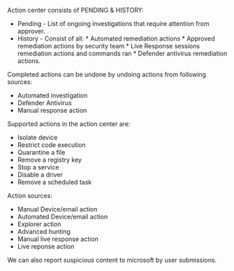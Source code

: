 Action center consists of PENDING & HISTORY:
* Pending - List of ongoing investigations that require attention from approver.
* History - Consist of all:
            * Automated remediation actions 
            * Approved remediation actions by security team
            * Live Response sessions remediation actions and commands ran
            * Defender antivirus remediation actions.

Completed actions can be undone by undoing actions from following sources:
 - Automated investigation
 - Defender Antivirus
 - Manual response action

Supported actions in the action center are:
 - Isolate device
 - Restrict code execution
 - Quarantine a file 
 - Remove a registry key
 - Stop a service
 - Disable a driver
 - Remove a scheduled task

Action sources:
 - Manual Device/email action
 - Automated Device/email action
 - Explorer action 
 - Advanced hunting 
 - Manual live response action 
 - Live reponse action

We can also report suspicious content to microsoft by user submissions.
